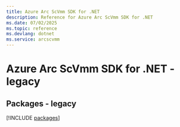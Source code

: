 ```yaml
---
title: Azure Arc ScVmm SDK for .NET
description: Reference for Azure Arc ScVmm SDK for .NET
ms.date: 07/02/2025
ms.topic: reference
ms.devlang: dotnet
ms.service: arcscvmm
---
```

# Azure Arc ScVmm SDK for .NET - legacy
## Packages - legacy
[!INCLUDE [packages](arc-scvmm-index.md)]